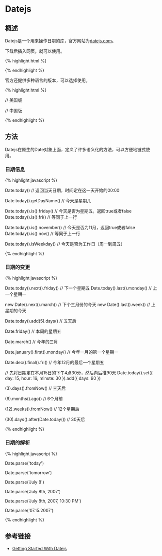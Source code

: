 
# Datejs


## 概述

Datejs是一个用来操作日期的库，官方网站为[datejs.com](http://www.datejs.com/)。

下载后插入网页，就可以使用。

{% highlight html %}

<script type="text/javascript" src="date.js"></script>

{% endhighlight %}

官方还提供多种语言的版本，可以选择使用。

{% highlight html %}

// 美国版
<script type="text/javascript" src="date-en-US.js"></script>

// 中国版
<script type="text/javascript" src="date-zh-CN.js"></script>

{% endhighlight %}

## 方法

Datejs在原生的Date对象上面，定义了许多语义化的方法，可以方便地链式使用。

### 日期信息

{% highlight javascript %}

Date.today() // 返回当天日期，时间定在这一天开始的00:00 

Date.today().getDayName() // 今天是星期几

Date.today().is().friday()      // 今天是否为星期五，返回true或者false
Date.today().is().fri()         // 等同于上一行

Date.today().is().november()    // 今天是否为11月，返回true或者false
Date.today().is().nov()         // 等同于上一行

Date.today().isWeekday() // 今天是否为工作日（周一到周五）

{% endhighlight %}

### 日期的变更

{% highlight javascript %}

Date.today().next().friday()    // 下一个星期五
Date.today().last().monday()    // 上一个星期一

new Date().next().march()       // 下个三月份的今天
new Date().last().week()        // 上星期的今天

Date.today().add(5).days() // 五天后

Date.friday() // 本周的星期五

Date.march() // 今年的三月

Date.january().first().monday() // 今年一月的第一个星期一

Date.dec().final().fri() // 今年12月的最后一个星期五

// 先将日期定在本月15日的下午4点30分，然后向后推90天
Date.today().set({ day: 15, hour: 16, minute: 30 }).add({ days: 90 })

(3).days().fromNow() // 三天后

(6).months().ago() // 6个月前

(12).weeks().fromNow() // 12个星期后

(30).days().after(Date.today()) // 30天后

{% endhighlight %}

### 日期的解析

{% highlight javascript %}

Date.parse('today')
 
Date.parse('tomorrow')
 
Date.parse('July 8')

Date.parse('July 8th, 2007')

Date.parse('July 8th, 2007, 10:30 PM')

Date.parse('07.15.2007')

{% endhighlight %}

## 参考链接

- [Getting Started With Datejs](http://www.datejs.com/2007/11/27/getting-started-with-datejs/)
